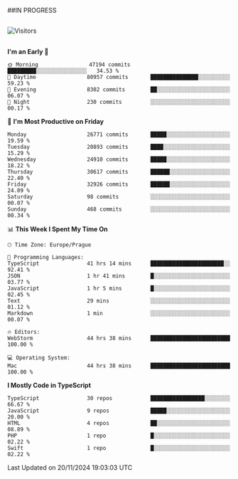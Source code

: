##IN PROGRESS
##
![Visitors](https://komarev.com/ghpvc/?username=petrbui&style=for-the-badge&label=Visitors+👀)



##
<!--
[![My GitHub stats](https://github-readme-stats.vercel.app/api?username=petrbui&theme=github_dark)](https://github.com/anuraghazra/github-readme-stats)

[![My wakatime stats](https://github-readme-stats.vercel.app/api/wakatime?username=petrbui&theme=github_dark)](https://github.com/anuraghazra/github-readme-stats)
-->
<!--START_SECTION:waka-->
**I'm an Early 🐤** 

```text
🌞 Morning                47194 commits       █████████░░░░░░░░░░░░░░░░   34.53 % 
🌆 Daytime                80957 commits       ███████████████░░░░░░░░░░   59.23 % 
🌃 Evening                8302 commits        ██░░░░░░░░░░░░░░░░░░░░░░░   06.07 % 
🌙 Night                  230 commits         ░░░░░░░░░░░░░░░░░░░░░░░░░   00.17 % 
```
📅 **I'm Most Productive on Friday** 

```text
Monday                   26771 commits       █████░░░░░░░░░░░░░░░░░░░░   19.59 % 
Tuesday                  20893 commits       ████░░░░░░░░░░░░░░░░░░░░░   15.29 % 
Wednesday                24910 commits       █████░░░░░░░░░░░░░░░░░░░░   18.22 % 
Thursday                 30617 commits       ██████░░░░░░░░░░░░░░░░░░░   22.40 % 
Friday                   32926 commits       ██████░░░░░░░░░░░░░░░░░░░   24.09 % 
Saturday                 98 commits          ░░░░░░░░░░░░░░░░░░░░░░░░░   00.07 % 
Sunday                   468 commits         ░░░░░░░░░░░░░░░░░░░░░░░░░   00.34 % 
```


📊 **This Week I Spent My Time On** 

```text
🕑︎ Time Zone: Europe/Prague

💬 Programming Languages: 
TypeScript               41 hrs 14 mins      ███████████████████████░░   92.41 % 
JSON                     1 hr 41 mins        █░░░░░░░░░░░░░░░░░░░░░░░░   03.77 % 
JavaScript               1 hr 5 mins         █░░░░░░░░░░░░░░░░░░░░░░░░   02.45 % 
Text                     29 mins             ░░░░░░░░░░░░░░░░░░░░░░░░░   01.12 % 
Markdown                 1 min               ░░░░░░░░░░░░░░░░░░░░░░░░░   00.07 % 

🔥 Editors: 
WebStorm                 44 hrs 38 mins      █████████████████████████   100.00 % 

💻 Operating System: 
Mac                      44 hrs 38 mins      █████████████████████████   100.00 % 
```

**I Mostly Code in TypeScript** 

```text
TypeScript               30 repos            █████████████████░░░░░░░░   66.67 % 
JavaScript               9 repos             █████░░░░░░░░░░░░░░░░░░░░   20.00 % 
HTML                     4 repos             ██░░░░░░░░░░░░░░░░░░░░░░░   08.89 % 
PHP                      1 repo              █░░░░░░░░░░░░░░░░░░░░░░░░   02.22 % 
Swift                    1 repo              █░░░░░░░░░░░░░░░░░░░░░░░░   02.22 % 
```




 Last Updated on 20/11/2024 19:03:03 UTC
<!--END_SECTION:waka-->
